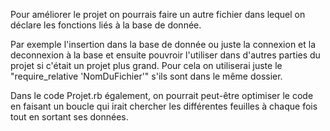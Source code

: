 Pour améliorer le projet on pourrais faire un autre fichier dans lequel on déclare les fonctions liés à la base de donnée.

Par exemple l'insertion dans la base de donnée ou juste la connexion et la deconnexion à la base et ensuite pouvroir l'utiliser dans d'autres parties du
projet si c'était un projet plus grand. Pour cela on utiliserai juste le "require_relative 'NomDuFichier'" s'ils sont dans le même dossier.

Dans le code Projet.rb également, on pourrait peut-être optimiser le code en faisant un boucle qui irait chercher les différentes feuilles à chaque fois 
tout en sortant ses données.
